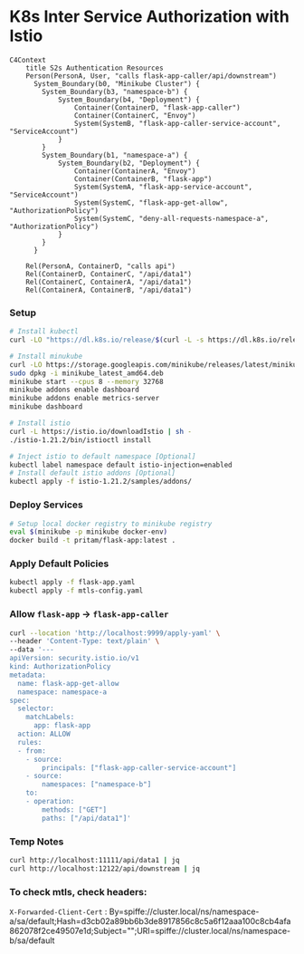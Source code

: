 # K8s Inter Service Authorization with Istio

```mermaid
C4Context
    title S2s Authentication Resources
    Person(PersonA, User, "calls flask-app-caller/api/downstream")
      System_Boundary(b0, "Minikube Cluster") {
        System_Boundary(b3, "namespace-b") {
            System_Boundary(b4, "Deployment") {
                Container(ContainerD, "flask-app-caller")
                Container(ContainerC, "Envoy")                
                System(SystemB, "flask-app-caller-service-account", "ServiceAccount")
            }
        }
        System_Boundary(b1, "namespace-a") {
            System_Boundary(b2, "Deployment") {
                Container(ContainerA, "Envoy")
                Container(ContainerB, "flask-app")
                System(SystemA, "flask-app-service-account", "ServiceAccount")
                System(SystemC, "flask-app-get-allow", "AuthorizationPolicy")
                System(SystemC, "deny-all-requests-namespace-a", "AuthorizationPolicy")
            }
        }    
      }

    Rel(PersonA, ContainerD, "calls api")
    Rel(ContainerD, ContainerC, "/api/data1")
    Rel(ContainerC, ContainerA, "/api/data1")
    Rel(ContainerA, ContainerB, "/api/data1")
```


### Setup
```sh
# Install kubectl
curl -LO "https://dl.k8s.io/release/$(curl -L -s https://dl.k8s.io/release/stable.txt)/bin/linux/amd64/kubectl"

# Install minukube
curl -LO https://storage.googleapis.com/minikube/releases/latest/minikube_latest_amd64.deb
sudo dpkg -i minikube_latest_amd64.deb
minikube start --cpus 8 --memory 32768
minikube addons enable dashboard
minikube addons enable metrics-server
minikube dashboard

# Install istio
curl -L https://istio.io/downloadIstio | sh -
./istio-1.21.2/bin/istioctl install

# Inject istio to default namespace [Optional]
kubectl label namespace default istio-injection=enabled
# Install default istio addons [Optional]
kubectl apply -f istio-1.21.2/samples/addons/
```

### Deploy Services
```sh
# Setup local docker registry to minikube registry
eval $(minikube -p minikube docker-env)
docker build -t pritam/flask-app:latest .

```

### Apply Default Policies
```sh
kubectl apply -f flask-app.yaml 
kubectl apply -f mtls-config.yaml
```

### Allow `flask-app` -> `flask-app-caller`
```sh
curl --location 'http://localhost:9999/apply-yaml' \
--header 'Content-Type: text/plain' \
--data '---
apiVersion: security.istio.io/v1
kind: AuthorizationPolicy
metadata:
  name: flask-app-get-allow
  namespace: namespace-a
spec:
  selector:
    matchLabels:
      app: flask-app
  action: ALLOW
  rules:
  - from:
    - source:
        principals: ["flask-app-caller-service-account"]
    - source:
        namespaces: ["namespace-b"]
    to:
    - operation:
        methods: ["GET"]
        paths: ["/api/data1"]'
```


### Temp Notes
```sh
curl http://localhost:11111/api/data1 | jq
curl http://localhost:12122/api/downstream | jq

```
### To check mtls, check headers:
`X-Forwarded-Client-Cert` : By=spiffe://cluster.local/ns/namespace-a/sa/default;Hash=d3cb02a89bb6b3de8917856c8c5a6f12aaa100c8cb4afa862078f2ce49507e1d;Subject="";URI=spiffe://cluster.local/ns/namespace-b/sa/default



